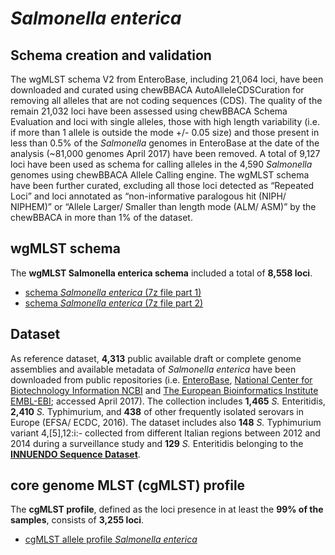 
# *Salmonella enterica*
## Schema creation and validation
The wgMLST schema V2 from EnteroBase, including 21,064 loci, have been downloaded and curated using chewBBACA AutoAlleleCDSCuration for removing all alleles that are not coding sequences (CDS). The quality of the remain 21,032 loci have been assessed using chewBBACA Schema Evaluation and loci with single alleles, those with high length variability (i.e. if more than 1 allele is outside the mode +/- 0.05 size) and those present in less than 0.5% of the *Salmonella* genomes in EnteroBase at the date of the analysis (~81,000 genomes April 2017) have been removed. A total of 9,127 loci have been used as schema for calling alleles in the 4,590 *Salmonella* genomes using chewBBACA Allele Calling engine. The wgMLST schema have been further curated, excluding all those loci detected as “Repeated Loci” and loci annotated as “non-informative paralogous hit (NIPH/ NIPHEM)” or “Allele Larger/ Smaller than length mode (ALM/ ASM)” by the chewBBACA in more than 1% of the dataset. 

## wgMLST schema
The **wgMLST Salmonella enterica schema** included a total of **8,558 loci**. 

* [schema *Salmonella enterica* (7z file part 1)](https://drive.google.com/file/d/1WaYKk4bMe35BJMRuHx7nG82zFW8eHkXQ/view?usp=sharing)
* [schema *Salmonella enterica* (7z file part 2)](https://drive.google.com/file/d/1TgmEPukeu1vIuw-DlKU_GxcibDnUzkr1/view?usp=sharing) 

## Dataset
As reference dataset, **4,313** public available draft or complete genome assemblies and available metadata of *Salmonella enterica* have been downloaded from public repositories (i.e. [EnteroBase](https://enterobase.warwick.ac.uk/), [National Center for Biotechnology Information NCBI](https://www.ncbi.nlm.nih.gov/) and [The European Bioinformatics Institute EMBL-EBI](https://www.ebi.ac.uk/); accessed April 2017). The collection includes **1,465** *S.* Enteritidis, **2,410** *S.* Typhimurium, and **438** of other frequently isolated serovars in Europe (EFSA/ ECDC, 2016). The dataset includes also **148** *S.* Typhimurium variant 4,[5],12:i:- collected from different Italian regions between 2012 and 2014 during a surveillance study and  **129** *S.* Enteritidis belonging to the **[INNUENDO Sequence Dataset](https://docs.google.com/viewer?a=v&pid=sites&srcid=ZGVmYXVsdGRvbWFpbnxpbm51ZW5kb2NvbnxneDo2YmYyOGU0MjE4ZGJiMmQ0)**.

## core genome MLST (cgMLST) profile
The **cgMLST profile**, defined as the loci presence in at least the **99% of the samples**, consists of **3,255 loci**.

* [cgMLST allele profile *Salmonella enterica*](https://drive.google.com/file/d/123gRLK4WzkQ6-zv1oO8_X1Q9Wn4QSPtH/view?usp=sharing) 

